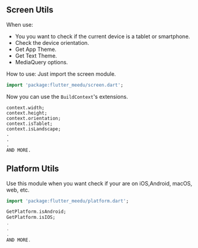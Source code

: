 
## Screen Utils
When use:
- You you want to check if the current device is a tablet or smartphone.
- Check the device orientation.
- Get App Theme.
- Get Text Theme.
- MediaQuery options.

How to use:
Just import the screen module.
```dart
import 'package:flutter_meedu/screen.dart';
```
Now you can use the `BuildContext`'s extensions.

```
context.width;
context.height;
context.orientation;
context.isTablet;
context.isLandscape;
.
.
.
AND MORE.
```


## Platform Utils
Use this module when you want check if your are on iOS,Android, macOS, web, etc.

```dart
import 'package:flutter_meedu/platform.dart';

GetPlatform.isAndroid;
GetPlatform.isIOS;
.
.
.
AND MORE.
```